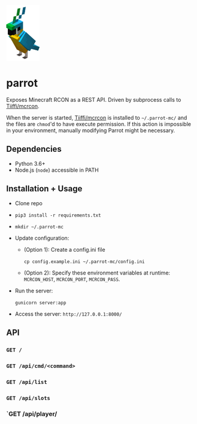 <img height=150 src="img/Cyan_Parrot.png">

# parrot

Exposes Minecraft RCON as a REST API. Driven by subprocess calls to [Tiiffi/mcrcon](https://github.com/Tiiffi/mcrcon).

When the server is started, [Tiiffi/mcrcon](https://github.com/Tiiffi/mcrcon) is installed to `~/.parrot-mc/` and the files are `chmod`'d to have execute permission. If this action is impossible in your environment, manually modifying Parrot might be necessary.

## Dependencies
- Python 3.6+
- Node.js (`node`) accessible in PATH

## Installation + Usage

- Clone repo
- `pip3 install -r requirements.txt`
- `mkdir ~/.parrot-mc`
- Update configuration:
  - (Option 1): Create a config.ini file

    `cp config.example.ini ~/.parrot-mc/config.ini`
  
  - (Option 2): Specify these environment variables at runtime: `MCRCON_HOST`, `MCRCON_PORT`, `MCRCON_PASS`.

- Run the server:
  
  `gunicorn server:app`

- Access the server: `http://127.0.0.1:8000/`

## API

### `GET /`
### `GET /api/cmd/<command>`
### `GET /api/list`
### `GET /api/slots`
### `GET /api/player/<player>
